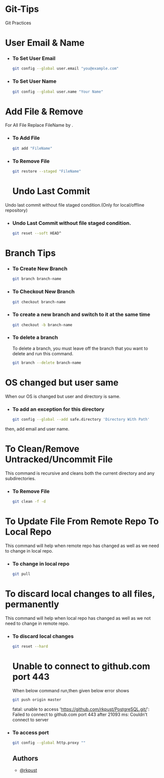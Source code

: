 # Git-Tips
Git Practices 


# User Email & Name 
- ### To Set User Email
  ```bash
  git config --global user.email "you@example.com"
  ```
- ### To Set User Name
  ```bash
  git config --global user.name "Your Name"
  ```
  
# Add File & Remove
For All File Replace FileName by .
- ### To Add File
  ```bash
  git add "FileName"
  ```
- ### To Remove File
  ```bash
  git restore --staged "FileName"
  ```
  
  # Undo Last Commit
Undo last commit without file staged condition.(Only for local/offline repository)
- ### Undo Last Commit without file staged condition.
  ```bash
  git reset --soft HEAD^
  ```

# Branch Tips
- ### To Create New Branch
  ```bash
  git branch branch-name
  ```

- ### To Checkout New Branch
  ```bash
  git checkout branch-name
  ```
- ### To create a new branch and switch to it at the same time
  ```bash
  git checkout -b branch-name
  ```

- ### To delete a branch
   To delete a branch, you must leave off the branch that you want to delete and run this command.
  ```bash
  git branch --delete branch-name
  ```
  
# OS changed but user same
When our OS is changed but user and directory is same.
- ### To add an exception for this directory
  ```bash
  git config --global --add safe.directory 'Directory With Path'
  ```
then, add email and user name.
  
# To Clean/Remove Untracked/Uncommit File
 This command is recursive and cleans both the current directory and any subdirectories.
- ### To Remove File
  ```bash
  git clean -f -d
  ``` 
# To Update File From Remote Repo To Local Repo
 This command will help when remote repo has changed as well as we need to change in local repo.
- ### To change in local repo
  ```bash
  git pull
  ```
# To discard local changes to all files, permanently
 This command will help when local repo has changed as well as we not need to change in remote repo.
- ### To discard local changes
  ```bash
  git reset --hard
  ```

  # Unable to connect to github.com port 443
  When below command run,then given below error shows
  ```bash
  git push origin master
  ```
  fatal: unable to access 'https://github.com/rkpust/PostgreSQL.git/': Failed to connect to github.com port 443 after 21093 ms: Couldn't connect to server
- ### To access port
  ```bash
  git config --global http.proxy ""
  ```

  ## Authors

  - [@rkpust](https://www.github.com/rkpust)
